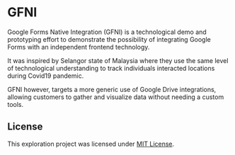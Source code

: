 # GFNI
Google Forms Native Integration (GFNI) is a technological demo and prototyping
effort to demonstrate the possibility of integrating Google Forms with an
independent frontend technology.

It was inspired by Selangor state of Malaysia where they use the same level
of technological understanding to track individuals interacted locations during
Covid19 pandemic.

GFNI however, targets a more generic use of Google Drive integrations, allowing
customers to gather and visualize data without needing a custom tools.




## License
This exploration project was licensed under [MIT License](LICENSE).
